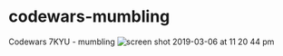 # codewars-mumbling
Codewars 7KYU - mumbling
![screen shot 2019-03-06 at 11 20 44 pm](https://user-images.githubusercontent.com/45410954/53932359-35353780-4067-11e9-8d5d-30892a27e7e3.png)
